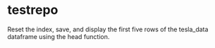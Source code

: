 # testrepo

Reset the index, save, and display the first five rows of the tesla_data dataframe using the head function.

